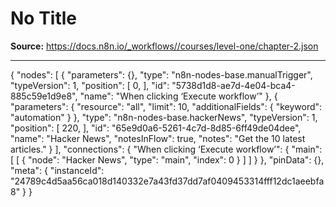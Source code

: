 # No Title

**Source:** https://docs.n8n.io/_workflows//courses/level-one/chapter-2.json

---

{
"nodes": [
{
"parameters": {},
"type": "n8n-nodes-base.manualTrigger",
"typeVersion": 1,
"position": [
0,
],
"id": "5738d1d8-ae7d-4e04-bca4-885c59e1d9e8",
"name": "When clicking ‘Execute workflow’"
},
{
"parameters": {
"resource": "all",
"limit": 10,
"additionalFields": {
"keyword": "automation"
}
},
"type": "n8n-nodes-base.hackerNews",
"typeVersion": 1,
"position": [
220,
],
"id": "65e9d0a6-5261-4c7d-8d85-6ff49de04dee",
"name": "Hacker News",
"notesInFlow": true,
"notes": "Get the 10 latest articles."
}
],
"connections": {
"When clicking ‘Execute workflow’": {
"main": [
[
{
"node": "Hacker News",
"type": "main",
"index": 0
}
]
]
}
},
"pinData": {},
"meta": {
"instanceId": "24789c4d5aa56ca018d140332e7a43fd37dd7af0409453314fff12dc1aeebfa8"
}
}
